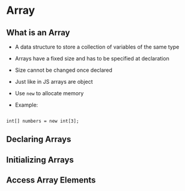 # Array

## What is an Array

* A data structure to store a collection of variables of the same type

* Arrays have a fixed size and has to be specified at declaration

* Size cannot be changed once declared

* Just like in JS arrays are object

* Use `new` to allocate memory

* Example:

```(C#)

int[] numbers = new int[3];

```

## Declaring Arrays

## Initializing Arrays

## Access Array Elements